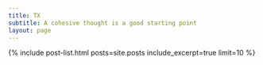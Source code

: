 ```yaml
---
title: TX
subtitle: A cohesive thought is a good starting point
layout: page
---
```


{% include post-list.html posts=site.posts include_excerpt=true limit=10 %}
